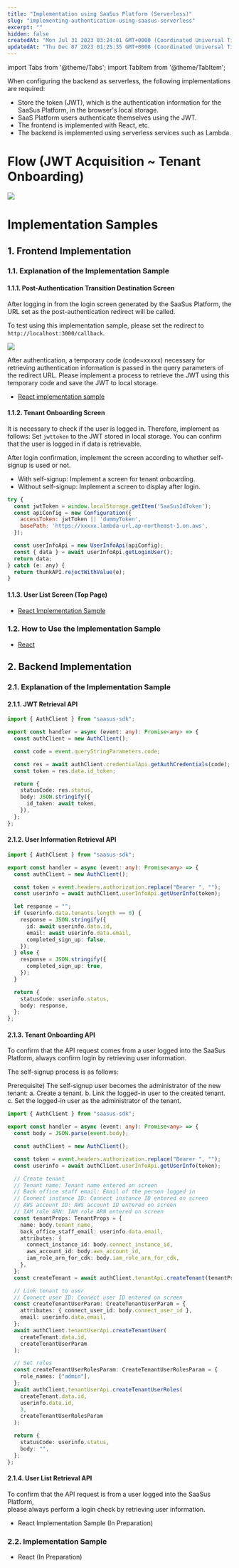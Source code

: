 ```yaml
---
title: "Implementation using SaaSus Platform (Serverless)"
slug: "implementing-authentication-using-saasus-serverless"
excerpt: ""
hidden: false
createdAt: "Mon Jul 31 2023 03:24:01 GMT+0000 (Coordinated Universal Time)"
updatedAt: "Thu Dec 07 2023 01:25:35 GMT+0000 (Coordinated Universal Time)"
---
```


import Tabs from '@theme/Tabs';
import TabItem from '@theme/TabItem';

When configuring the backend as serverless, the following implementations are required:
- Store the token (JWT), which is the authentication information for the SaaSus Platform, in the browser's local storage.
- SaaS Platform users authenticate themselves using the JWT.
- The frontend is implemented with React, etc.
- The backend is implemented using serverless services such as Lambda.

# Flow (JWT Acquisition ~ Tenant Onboarding)

![](/img/part-6/implementation-guide/implementing-authentication-using-saasus-serverless/image-01.png)

# Implementation Samples

## 1. Frontend Implementation

### 1.1. Explanation of the Implementation Sample

#### 1.1.1. Post-Authentication Transition Destination Screen

After logging in from the login screen generated by the SaaSus Platform, the URL set as the post-authentication redirect will be called.

To test using this implementation sample, please set the redirect to `http://localhost:3000/callback`.

![](/img/part-6/implementation-guide/implementing-authentication-using-saasus-serverless/image-02.png)

After authentication, a temporary code (code=xxxxx) necessary for retrieving authentication information is passed in the query parameters of the redirect URL. Please implement a process to retrieve the JWT using this temporary code and save the JWT to local storage.

- [React implementation sample](https://github.com/saasus-platform/implementation-sample-front-react/blob/main/src/pages/Callback.tsx)

#### 1.1.2. Tenant Onboarding Screen

It is necessary to check if the user is logged in. Therefore, implement as follows:
Set `jwttoken` to the JWT stored in local storage.
You can confirm that the user is logged in if data is retrievable.

After login confirmation, implement the screen according to whether self-signup is used or not.
  - With self-signup: Implement a screen for tenant onboarding.
  - Without self-signup: Implement a screen to display after login.

<Tabs>
<TabItem value="jsx" label="React">

```jsx
try {
  const jwtToken = window.localStorage.getItem('SaaSusIdToken');
  const apiConfig = new Configuration({
    accessToken: jwtToken || 'dummyToken',
    basePath: 'https://xxxxx.lambda-url.ap-northeast-1.on.aws',
  });

  const userInfoApi = new UserInfoApi(apiConfig);
  const { data } = await userInfoApi.getLoginUser();
  return data;
} catch (e: any) {
  return thunkAPI.rejectWithValue(e);
}
```

</TabItem>
</Tabs>

#### 1.1.3. User List Screen (Top Page)

- [React Implementation Sample](https://github.com/saasus-platform/implementation-sample-front-react/blob/main/src/pages/UserPage.tsx)

### 1.2. How to Use the Implementation Sample

- [React](https://github.com/saasus-platform/implementation-sample-front-react/blob/main/README.md)

## 2. Backend Implementation

### 2.1. Explanation of the Implementation Sample

#### 2.1.1. JWT Retrieval API


<Tabs>
<TabItem value="typescript" label="TypeScript">

```typescript
import { AuthClient } from "saasus-sdk";

export const handler = async (event: any): Promise<any> => {
  const authClient = new AuthClient();

  const code = event.queryStringParameters.code;

  const res = await authClient.credentialApi.getAuthCredentials(code);
  const token = res.data.id_token;

  return {
    statusCode: res.status,
    body: JSON.stringify({
      id_token: await token,
    }),
  };
};
```

</TabItem>
</Tabs>


#### 2.1.2. User Information Retrieval API

<Tabs>
<TabItem value="typescript" label="TypeScript">

```typescript
import { AuthClient } from "saasus-sdk";

export const handler = async (event: any): Promise<any> => {
  const authClient = new AuthClient();

  const token = event.headers.authorization.replace("Bearer ", "");
  const userinfo = await authClient.userInfoApi.getUserInfo(token);

  let response = "";
  if (userinfo.data.tenants.length == 0) {
    response = JSON.stringify({
      id: await userinfo.data.id,
      email: await userinfo.data.email,
      completed_sign_up: false,
    });
  } else {
    response = JSON.stringify({
      completed_sign_up: true,
    });
  }

  return {
    statusCode: userinfo.status,
    body: response,
  };
};
```

</TabItem>
</Tabs>

#### 2.1.3. Tenant Onboarding API
To confirm that the API request comes from a user logged into the SaaSus Platform, always confirm login by retrieving user information.

The self-signup process is as follows:

Prerequisite) The self-signup user becomes the administrator of the new tenant:
a. Create a tenant.
b. Link the logged-in user to the created tenant.
c. Set the logged-in user as the administrator of the tenant.

<Tabs>
<TabItem value="typescript" label="TypeScript">

```typescript
import { AuthClient } from "saasus-sdk";

export const handler = async (event: any): Promise<any> => {
  const body = JSON.parse(event.body);

  const authClient = new AuthClient();

  const token = event.headers.authorization.replace("Bearer ", "");
  const userinfo = await authClient.userInfoApi.getUserInfo(token);

  // Create tenant
  // Tenant name: Tenant name entered on screen
  // Back office staff email: Email of the person logged in
  // Connect instance ID: Connect instance ID entered on screen
  // AWS account ID: AWS account ID entered on screen
  // IAM role ARN: IAM role ARN entered on screen
  const tenantProps: TenantProps = {
    name: body.tenant_name,
    back_office_staff_email: userinfo.data.email,
    attributes: {
      connect_instance_id: body.connect_instance_id,
      aws_account_id: body.aws_account_id,
      iam_role_arn_for_cdk: body.iam_role_arn_for_cdk,
    },
  };
  const createTenant = await authClient.tenantApi.createTenant(tenantProps);

  // Link tenant to user
  // Connect user ID: Connect user ID entered on screen
  const createTenantUserParam: CreateTenantUserParam = {
    attributes: { connect_user_id: body.connect_user_id },
    email: userinfo.data.email,
  };
  await authClient.tenantUserApi.createTenantUser(
    createTenant.data.id,
    createTenantUserParam
  );

  // Set roles
  const createTenantUserRolesParam: CreateTenantUserRolesParam = {
    role_names: ["admin"],
  };
  await authClient.tenantUserApi.createTenantUserRoles(
    createTenant.data.id,
    userinfo.data.id,
    3,
    createTenantUserRolesParam
  );

  return {
    statusCode: userinfo.status,
    body: "",
  };
};
```

</TabItem>
</Tabs>

#### 2.1.4. User List Retrieval API

To confirm that the API request is from a user logged into the SaaSus Platform,  
please always perform a login check by retrieving user information.

- React Implementation Sample (In Preparation)

### 2.2. Implementation Sample

- React (In Preparation)
